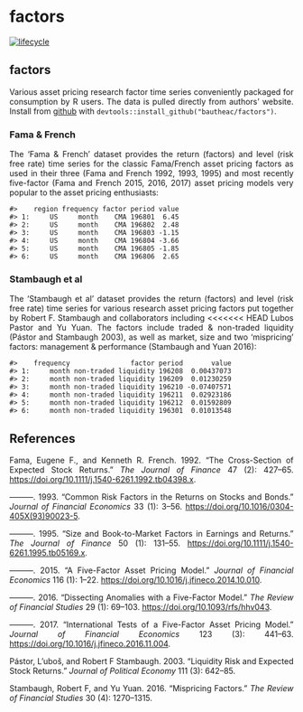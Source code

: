 factors
================

[![lifecycle](https://img.shields.io/badge/lifecycle-experimental-orange.svg)](https://www.tidyverse.org/lifecycle/#experimental)

<style> body {text-align: justify} </style>

## factors

Various asset pricing research factor time series conveniently packaged
for consumption by R users. The data is pulled directly from authors’
website. Install from [github](https://github.com/bautheac/factors/)
with `devtools::install_github("bautheac/factors")`.

### Fama & French

The ‘Fama & French’ dataset provides the return (factors) and level
(risk free rate) time series for the classic Fama/French asset pricing
factors as used in their three (Fama and French 1992, 1993, 1995) and
most recently five-factor (Fama and French 2015, 2016, 2017) asset
pricing models very popular to the asset pricing enthusiasts:

    #>    region frequency factor period value
    #> 1:     US     month    CMA 196801  6.45
    #> 2:     US     month    CMA 196802  2.48
    #> 3:     US     month    CMA 196803 -1.15
    #> 4:     US     month    CMA 196804 -3.66
    #> 5:     US     month    CMA 196805 -1.85
    #> 6:     US     month    CMA 196806  2.65

### Stambaugh et al

The ‘Stambaugh et al’ dataset provides the return (factors) and level
(risk free rate) time series for various research asset pricing factors
put together by Robert F. Stambaugh and collaborators including
\<\<\<\<\<\<\< HEAD Lubos Pastor and Yu Yuan. The factors include traded
& non-traded liquidity (Pástor and Stambaugh 2003), as well as market,
size and two ‘mispricing’ factors: management & performance (Stambaugh
and Yuan 2016):

    #>    frequency               factor period       value
    #> 1:     month non-traded liquidity 196208  0.00437073
    #> 2:     month non-traded liquidity 196209  0.01230259
    #> 3:     month non-traded liquidity 196210 -0.07407571
    #> 4:     month non-traded liquidity 196211  0.02923186
    #> 5:     month non-traded liquidity 196212  0.01592809
    #> 6:     month non-traded liquidity 196301  0.01013548

## References

<div id="refs" class="references">

<div id="ref-fama_cross_section_1992">

Fama, Eugene F., and Kenneth R. French. 1992. “The Cross-Section of
Expected Stock Returns.” *The Journal of Finance* 47 (2): 427–65.
<https://doi.org/10.1111/j.1540-6261.1992.tb04398.x>.

</div>

<div id="ref-fama_common_1993">

———. 1993. “Common Risk Factors in the Returns on Stocks and Bonds.”
*Journal of Financial Economics* 33 (1): 3–56.
<https://doi.org/10.1016/0304-405X(93)90023-5>.

</div>

<div id="ref-fama_size_1995">

———. 1995. “Size and Book-to-Market Factors in Earnings and Returns.”
*The Journal of Finance* 50 (1): 131–55.
<https://doi.org/10.1111/j.1540-6261.1995.tb05169.x>.

</div>

<div id="ref-fama_five_factor_2015">

———. 2015. “A Five-Factor Asset Pricing Model.” *Journal of Financial
Economics* 116 (1): 1–22.
<https://doi.org/10.1016/j.jfineco.2014.10.010>.

</div>

<div id="ref-fama_dissecting_2016">

———. 2016. “Dissecting Anomalies with a Five-Factor Model.” *The Review
of Financial Studies* 29 (1): 69–103.
<https://doi.org/10.1093/rfs/hhv043>.

</div>

<div id="ref-fama_international_2017">

———. 2017. “International Tests of a Five-Factor Asset Pricing Model.”
*Journal of Financial Economics* 123 (3): 441–63.
<https://doi.org/10.1016/j.jfineco.2016.11.004>.

</div>

<div id="ref-pastor_liquidity_2003">

Pástor, L’uboš, and Robert F Stambaugh. 2003. “Liquidity Risk and
Expected Stock Returns.” *Journal of Political Economy* 111 (3): 642–85.

</div>

<div id="ref-stambaugh_mispricing_2016">

Stambaugh, Robert F, and Yu Yuan. 2016. “Mispricing Factors.” *The
Review of Financial Studies* 30 (4): 1270–1315.

</div>

</div>
